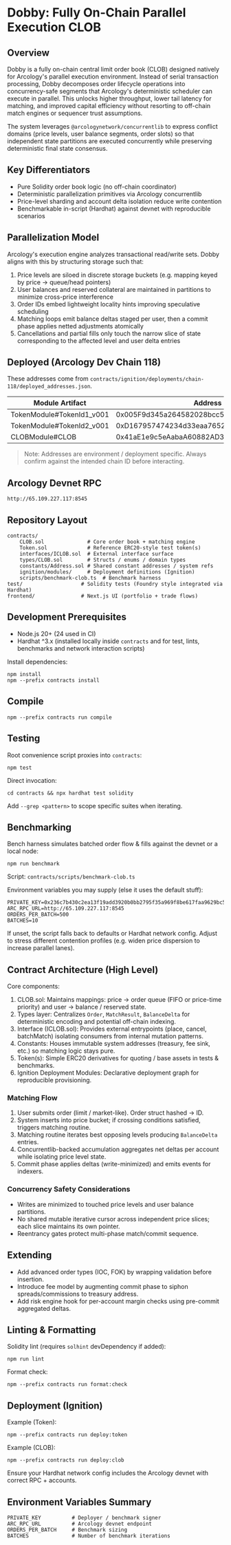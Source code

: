 # Dobby: Fully On-Chain Parallel Execution CLOB

## Overview
Dobby is a fully on-chain central limit order book (CLOB) designed natively for Arcology's parallel execution environment. Instead of serial transaction processing, Dobby decomposes order lifecycle operations into concurrency-safe segments that Arcology's deterministic scheduler can execute in parallel. This unlocks higher throughput, lower tail latency for matching, and improved capital efficiency without resorting to off-chain match engines or sequencer trust assumptions.

The system leverages `@arcologynetwork/concurrentlib` to express conflict domains (price levels, user balance segments, order slots) so that independent state partitions are executed concurrently while preserving deterministic final state consensus.

## Key Differentiators
- Pure Solidity order book logic (no off-chain coordinator)
- Deterministic parallelization primitives via Arcology concurrentlib
- Price-level sharding and account delta isolation reduce write contention
- Benchmarkable in-script (Hardhat) against devnet with reproducible scenarios

## Parallelization Model
Arcology's execution engine analyzes transactional read/write sets. Dobby aligns with this by structuring storage such that:

1. Price levels are siloed in discrete storage buckets (e.g. mapping keyed by price → queue/head pointers)
2. User balances and reserved collateral are maintained in partitions to minimize cross-price interference
3. Order IDs embed lightweight locality hints improving speculative scheduling
4. Matching loops emit balance deltas staged per user, then a commit phase applies netted adjustments atomically
5. Cancellations and partial fills only touch the narrow slice of state corresponding to the affected level and user delta entries


## Deployed (Arcology Dev Chain 118)
These addresses come from `contracts/ignition/deployments/chain-118/deployed_addresses.json`.

| Module Artifact | Address |
|-----------------|-------------------------------------------|
| TokenModule#TokenId1_v001 | 0x005F9d345a264582028bcc5ed5E1CBBEd444e9c8 |
| TokenModule#TokenId2_v001 | 0xD167957474234d33eaa76526ded297626151E1a5 |
| CLOBModule#CLOB | 0x41aE1e9c5eAabaA60882AD3729c1bd0fEeD74325 |

> Note: Addresses are environment / deployment specific. Always confirm against the intended chain ID before interacting.

## Arcology Devnet RPC
```
http://65.109.227.117:8545
```

## Repository Layout
```
contracts/
	CLOB.sol              # Core order book + matching engine
	Token.sol             # Reference ERC20-style test token(s)
	interfaces/ICLOB.sol  # External interface surface
	types/CLOB.sol        # Structs / enums / domain types
	constants/Address.sol # Shared constant addresses / system refs
	ignition/modules/     # Deployment definitions (Ignition)
	scripts/benchmark-clob.ts  # Benchmark harness
test/                   # Solidity tests (Foundry style integrated via Hardhat)
frontend/               # Next.js UI (portfolio + trade flows)
```

## Development Prerequisites
- Node.js 20+ (24 used in CI)
- Hardhat ^3.x (installed locally inside `contracts` and for test, lints, benchmarks and network interaction scripts)

Install dependencies:
```
npm install
npm --prefix contracts install
```

## Compile
```
npm --prefix contracts run compile
```

## Testing
Root convenience script proxies into `contracts`:
```
npm test
```
Direct invocation:
```
cd contracts && npx hardhat test solidity
```
Add `--grep <pattern>` to scope specific suites when iterating.

## Benchmarking
Bench harness simulates batched order flow & fills against the devnet or a local node:
```
npm run benchmark
```
Script: `contracts/scripts/benchmark-clob.ts`

Environment variables you may supply (else it uses the default stuff):
```
PRIVATE_KEY=0x236c7b430c2ea13f19add3920b0bb2795f35a969f8be617faa9629bc5f6201f1
ARC_RPC_URL=http://65.109.227.117:8545
ORDERS_PER_BATCH=500
BATCHES=10
```
If unset, the script falls back to defaults or Hardhat network config. Adjust to stress different contention profiles (e.g. widen price dispersion to increase parallel lanes).

## Contract Architecture (High Level)
Core components:
1. CLOB.sol: Maintains mappings: price → order queue (FIFO or price-time priority) and user → balance / reserved state.
2. Types layer: Centralizes `Order`, `MatchResult`, `BalanceDelta` for deterministic encoding and potential off-chain indexing.
3. Interface (ICLOB.sol): Provides external entrypoints (place, cancel, batchMatch) isolating consumers from internal mutation patterns.
4. Constants: Houses immutable system addresses (treasury, fee sink, etc.) so matching logic stays pure.
5. Token(s): Simple ERC20 derivatives for quoting / base assets in tests & benchmarks.
6. Ignition Deployment Modules: Declarative deployment graph for reproducible provisioning.

### Matching Flow
1. User submits order (limit / market-like). Order struct hashed → ID.
2. System inserts into price bucket; if crossing conditions satisfied, triggers matching routine.
3. Matching routine iterates best opposing levels producing `BalanceDelta` entries.
4. Concurrentlib-backed accumulation aggregates net deltas per account while isolating price level state.
5. Commit phase applies deltas (write-minimized) and emits events for indexers.

### Concurrency Safety Considerations
- Writes are minimized to touched price levels and user balance partitions.
- No shared mutable iterative cursor across independent price slices; each slice maintains its own pointer.
- Reentrancy gates protect multi-phase match/commit sequence.

## Extending
- Add advanced order types (IOC, FOK) by wrapping validation before insertion.
- Introduce fee model by augmenting commit phase to siphon spreads/commissions to treasury address.
- Add risk engine hook for per-account margin checks using pre-commit aggregated deltas.

## Linting & Formatting
Solidity lint (requires `solhint` devDependency if added):
```
npm run lint
```
Format check:
```
npm --prefix contracts run format:check
```

## Deployment (Ignition)
Example (Token):
```
npm --prefix contracts run deploy:token
```
Example (CLOB):
```
npm --prefix contracts run deploy:clob
```
Ensure your Hardhat network config includes the Arcology devnet with correct RPC + accounts.

## Environment Variables Summary
```
PRIVATE_KEY          # Deployer / benchmark signer
ARC_RPC_URL          # Arcology devnet endpoint
ORDERS_PER_BATCH     # Benchmark sizing
BATCHES              # Number of benchmark iterations
```